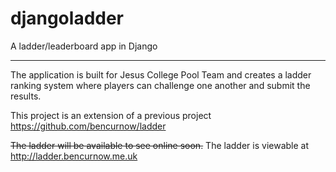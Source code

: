 # djangoladder
A ladder/leaderboard app in Django

---

The application is built for Jesus College Pool Team and creates a ladder ranking system where players can challenge one another and submit the results.

This project is an extension of a previous project https://github.com/bencurnow/ladder

~~The ladder will be available to see online soon.~~
The ladder is viewable at http://ladder.bencurnow.me.uk

